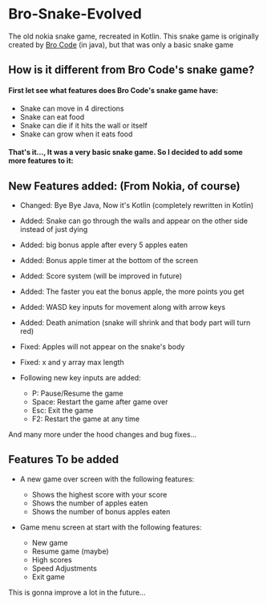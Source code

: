 # Bro-Snake-Evolved
The old nokia snake game, recreated in Kotlin. This snake game is originally created by [Bro Code](https://www.youtube.com/watch?v=bI6e6qjJ8JQ) (in java), but that was only a basic snake game

## How is it different from Bro Code's snake game?
#### First let see what features does Bro Code's snake game have:
- Snake can move in 4 directions
- Snake can eat food
- Snake can die if it hits the wall or itself
- Snake can grow when it eats food

#### That's it..., It was a very basic snake game. So I decided to add some more features to it:

## New Features added: (From Nokia, of course)

- Changed: Bye Bye Java, Now it's Kotlin (completely rewritten in Kotlin)
- Added: Snake can go through the walls and appear on the other side instead of just dying
- Added: big bonus apple after every 5 apples eaten
- Added: Bonus apple timer at the bottom of the screen
- Added: Score system (will be improved in future)
- Added: The faster you eat the bonus apple, the more points you get
- Added: WASD key inputs for movement along with arrow keys
- Added: Death animation (snake will shrink and that body part will turn red)
- Fixed: Apples will not appear on the snake's body
- Fixed: x and y array max length

- Following new key inputs are added:
  - P: Pause/Resume the game
  - Space: Restart the game after game over
  - Esc: Exit the game
  - F2: Restart the game at any time

And many more under the hood changes and bug fixes...

## Features To be added
- A new game over screen with the following features:
  - Shows the highest score with your score
  - Shows the number of apples eaten
  - Shows the number of bonus apples eaten
  

- Game menu screen at start with the following features:
  - New game
  - Resume game (maybe)
  - High scores
  - Speed Adjustments
  - Exit game


This is gonna improve a lot in the future...
